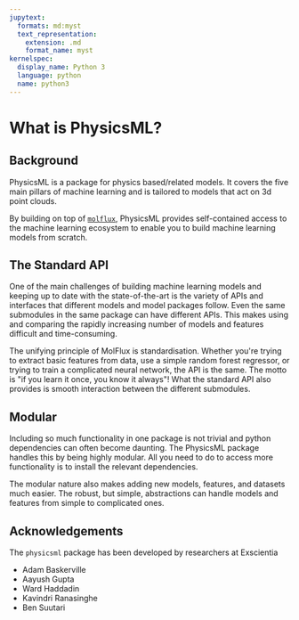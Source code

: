 ```yaml
---
jupytext:
  formats: md:myst
  text_representation:
    extension: .md
    format_name: myst
kernelspec:
  display_name: Python 3
  language: python
  name: python3
---
```


# What is PhysicsML?

## Background

PhysicsML is a package for physics based/related models. It covers the five main pillars of machine learning and is
tailored to models that act on 3d point clouds.

By building on top of [``molflux``](https://exscientia.github.io/molflux/index.html), PhysicsML provides self-contained
access to the machine learning ecosystem to enable you to build machine learning models from scratch.

## The Standard API

One of the main challenges of building machine learning models and keeping up to date with the state-of-the-art is the
variety of APIs and interfaces that different models and model packages follow. Even the same submodules in the same
package can have different APIs. This makes using and comparing the rapidly increasing number of models and
features difficult and time-consuming.

The unifying principle of MolFlux is standardisation. Whether you're trying to extract basic features from data, use a
simple random forest regressor, or trying to train a complicated neural network, the API is the same. The motto is "if
you learn it once, you know it always"! What the standard API also provides is smooth interaction between the different
submodules.

## Modular

Including so much functionality in one package is not trivial and python dependencies can often become daunting. The
PhysicsML package handles this by being highly modular. All you need to do to access more functionality is to install
the relevant dependencies.

The modular nature also makes adding new models, features, and datasets much easier. The robust, but simple, abstractions
can handle models and features from simple to complicated ones.

## Acknowledgements

The ``physicsml`` package has been developed by researchers at Exscientia

* Adam Baskerville
* Aayush Gupta
* Ward Haddadin
* Kavindri Ranasinghe
* Ben Suutari
